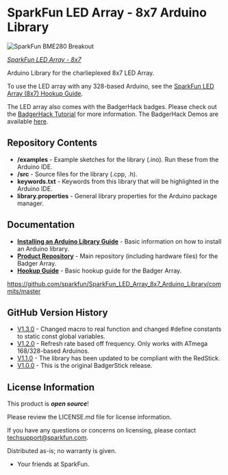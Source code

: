 SparkFun LED Array - 8x7 Arduino Library
===============================================

![SparkFun BME280 Breakout](https://cdn.sparkfun.com/r/188-188/assets/parts/1/1/3/6/9/13795-01.jpg)

[*SparkFun LED Array - 8x7*](https://www.sparkfun.com/products/13795)

Arduino Library for the charlieplexed 8x7 LED Array. 

To use the LED array with any 328-based Arduino, see the [SparkFun LED Array (8x7) Hookup Guide](https://learn.sparkfun.com/tutorials/sparkfun-led-array-8x7-hookup-guide).

The LED array also comes with the BadgerHack badges. Please check out the [BadgerHack Tutorial](http://sfe.io/t349) for more information. The BadgerHack Demos are available [here](https://github.com/sparkfun/BadgerHack_Demos).

Repository Contents
-------------------

* **/examples** - Example sketches for the library (.ino). Run these from the Arduino IDE. 
* **/src** - Source files for the library (.cpp, .h).
* **keywords.txt** - Keywords from this library that will be highlighted in the Arduino IDE. 
* **library.properties** - General library properties for the Arduino package manager. 

Documentation
--------------

* **[Installing an Arduino Library Guide](https://learn.sparkfun.com/tutorials/installing-an-arduino-library)** - Basic information on how to install an Arduino library.
* **[Product Repository](https://github.com/sparkfun/BadgerArray)** - Main repository (including hardware files) for the Badger Array.
* **[Hookup Guide](https://learn.sparkfun.com/tutorials/badgerhack)** - Basic hookup guide for the Badger Array.

https://github.com/sparkfun/SparkFun_LED_Array_8x7_Arduino_Library/commits/master

GitHub Version History
---------------
* [V1.3.0](https://github.com/sparkfun/SparkFun_LED_Array_8x7_Arduino_Library/tree/V_1.3.0) - Changed macro to real function and changed #define constants to static const global variables.
* [V1.2.0](https://github.com/sparkfun/SparkFun_LED_Array_8x7_Arduino_Library/tree/V_1.2.0) - Refresh rate based off frequency. Only works with ATmega 168/328-based Arduinos.
* [V1.1.0](https://github.com/sparkfun/SparkFun_LED_Array_8x7_Arduino_Library/tree/V_1.1.0) - The library has been updated to be compliant with the RedStick.
* [V1.0.0](https://github.com/sparkfun/SparkFun_LED_Array_8x7_Arduino_Library/tree/V_1.0.0) - This is the original BadgerStick release.

License Information
-------------------

This product is _**open source**_! 

Please review the LICENSE.md file for license information. 

If you have any questions or concerns on licensing, please contact techsupport@sparkfun.com.

Distributed as-is; no warranty is given.

- Your friends at SparkFun.


